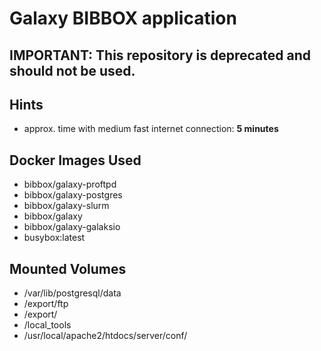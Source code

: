 # Galaxy BIBBOX application
## IMPORTANT: This repository is deprecated and should not be used.
## Hints
* approx. time with medium fast internet connection: **5 minutes**


## Docker Images Used

 * bibbox/galaxy-proftpd
 * bibbox/galaxy-postgres
 * bibbox/galaxy-slurm
 * bibbox/galaxy
 * bibbox/galaxy-galaksio
 * busybox:latest

## Mounted Volumes

- /var/lib/postgresql/data
- /export/ftp
- /export/
- /local_tools
- /usr/local/apache2/htdocs/server/conf/
